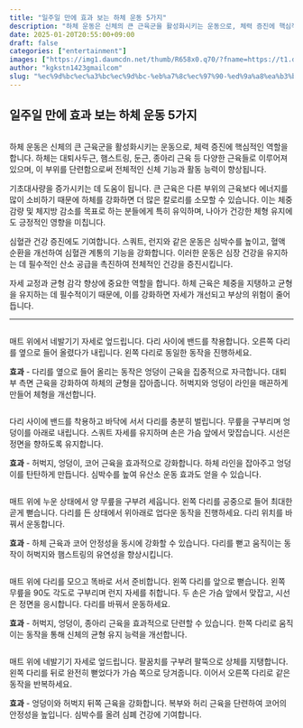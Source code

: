 ```yaml
---
title: "일주일 만에 효과 보는 하체 운동 5가지"
description: "하체 운동은 신체의 큰 근육군을 활성화시키는 운동으로, 체력 증진에 핵심적인 역할을 합니다. 하체는 대퇴사두근, 햄스트링, 둔근, 종아리 근육 등 다양한 근육들로 이루어져 있으며, 이 부위를 단련함으로써 전체적인 신체 기능과 활동 능력이 향상됩니다."
date: 2025-01-20T20:55:00+09:00
draft: false
categories: ["entertainment"]
images: ["https://img1.daumcdn.net/thumb/R658x0.q70/?fname=https://t1.daumcdn.net/news/202501/20/tenbody/20250120073007142zsxl.jpg", "https://t1.daumcdn.net/news/202501/20/tenbody/20250120073007415qvfr.gif", "https://t1.daumcdn.net/news/202501/20/tenbody/20250120073007833vsmu.gif", "https://t1.daumcdn.net/news/202501/20/tenbody/20250120073008318zzts.gif", "https://t1.daumcdn.net/news/202501/20/tenbody/20250120073008586slwk.gif"]
author: "kgkstn1423gmailcom"
slug: "%ec%9d%bc%ec%a3%bc%ec%9d%bc-%eb%a7%8c%ec%97%90-%ed%9a%a8%ea%b3%bc-%eb%b3%b4%eb%8a%94-%ed%95%98%ec%b2%b4-%ec%9a%b4%eb%8f%99-5%ea%b0%80%ec%a7%80"
---
```


<h2 >일주일 만에 효과 보는 하체 운동 5가지</h2> <figure ><img src="https://img1.daumcdn.net/thumb/R658x0.q70/?fname=https://t1.daumcdn.net/news/202501/20/tenbody/20250120073007142zsxl.jpg" alt=""/></figure> <p>하체 운동은 신체의 큰 근육군을 활성화시키는 운동으로, 체력 증진에 핵심적인 역할을 합니다. 하체는 대퇴사두근, 햄스트링, 둔근, 종아리 근육 등 다양한 근육들로 이루어져 있으며, 이 부위를 단련함으로써 전체적인 신체 기능과 활동 능력이 향상됩니다.</p> <p>기초대사량을 증가시키는 데 도움이 됩니다. 큰 근육은 다른 부위의 근육보다 에너지를 많이 소비하기 때문에 하체를 강화하면 더 많은 칼로리를 소모할 수 있습니다. 이는 체중 감량 및 체지방 감소를 목표로 하는 분들에게 특히 유익하며, 나아가 건강한 체형 유지에도 긍정적인 영향을 미칩니다.</p> <p>심혈관 건강 증진에도 기여합니다. 스쿼트, 런지와 같은 운동은 심박수를 높이고, 혈액 순환을 개선하여 심혈관 계통의 기능을 강화합니다. 이러한 운동은 심장 건강을 유지하는 데 필수적인 산소 공급을 촉진하여 전체적인 건강을 증진시킵니다.</p> <p>자세 교정과 균형 감각 향상에 중요한 역할을 합니다. 하체 근육은 체중을 지탱하고 균형을 유지하는 데 필수적이기 때문에, 이를 강화하면 자세가 개선되고 부상의 위험이 줄어듭니다.</p> <hr /> <figure ><img src="https://t1.daumcdn.net/news/202501/20/tenbody/20250120073007415qvfr.gif" alt=""/></figure> <p>매트 위에서 네발기기 자세로 엎드립니다. 다리 사이에 밴드를 착용합니다. 오른쪽 다리를 옆으로 들어 올렸다가 내립니다. 왼쪽 다리로 동일한 동작을 진행하세요.</p> <p><strong>효과</strong> - 다리를 옆으로 들어 올리는 동작은 엉덩이 근육을 집중적으로 자극합니다. 대퇴부 측면 근육을 강화하여 하체의 균형을 잡아줍니다. 허벅지와 엉덩이 라인을 매끈하게 만들어 체형을 개선합니다.</p> <figure ><img src="https://t1.daumcdn.net/news/202501/20/tenbody/20250120073007833vsmu.gif" alt=""/></figure> <p>다리 사이에 밴드를 착용하고 바닥에 서서 다리를 충분히 벌립니다. 무릎을 구부리며 엉덩이를 아래로 내립니다. 스쿼트 자세를 유지하며 손은 가슴 앞에서 맞잡습니다. 시선은 정면을 향하도록 유지합니다.</p> <p><strong>효과</strong> - 허벅지, 엉덩이, 코어 근육을 효과적으로 강화합니다. 하체 라인을 잡아주고 엉덩이를 탄탄하게 만듭니다. 심박수를 높여 유산소 운동 효과도 얻을 수 있습니다.</p> <figure ><img src="https://t1.daumcdn.net/news/202501/20/tenbody/20250120073008318zzts.gif" alt=""/></figure> <p>매트 위에 누운 상태에서 양 무릎을 구부려 세웁니다. 왼쪽 다리를 공중으로 들어 최대한 곧게 뻗습니다. 다리를 든 상태에서 위아래로 업다운 동작을 진행하세요. 다리 위치를 바꿔서 운동합니다.</p> <p><strong>효과</strong> - 하체 근육과 코어 안정성을 동시에 강화할 수 있습니다. 다리를 뻗고 움직이는 동작이 허벅지와 햄스트링의 유연성을 향상시킵니다.</p> <figure ><img src="https://t1.daumcdn.net/news/202501/20/tenbody/20250120073008586slwk.gif" alt=""/></figure> <p>매트 위에 다리를 모으고 똑바로 서서 준비합니다. 왼쪽 다리를 앞으로 뻗습니다. 왼쪽 무릎을 90도 각도로 구부리며 런지 자세를 취합니다. 두 손은 가슴 앞에서 맞잡고, 시선은 정면을 응시합니다. 다리를 바꿔서 운동하세요.</p> <p><strong>효과</strong> - 허벅지, 엉덩이, 종아리 근육을 효과적으로 단련할 수 있습니다. 한쪽 다리로 움직이는 동작을 통해 신체의 균형 유지 능력을 개선합니다.</p> <figure ><img src="https://t1.daumcdn.net/news/202501/20/tenbody/20250120073008798vyou.gif" alt=""/></figure> <p>매트 위에 네발기기 자세로 엎드립니다. 팔꿈치를 구부려 팔뚝으로 상체를 지탱합니다. 왼쪽 다리를 뒤로 완전히 뻗었다가 가슴 쪽으로 당겨줍니다. 이어서 오른쪽 다리로 같은 동작을 반복하세요.</p> <p><strong>효과</strong> - 엉덩이와 허벅지 뒤쪽 근육을 강화합니다. 복부와 허리 근육을 단련하여 코어의 안정성을 높입니다. 심박수를 올려 심폐 건강에 기여합니다.</p>